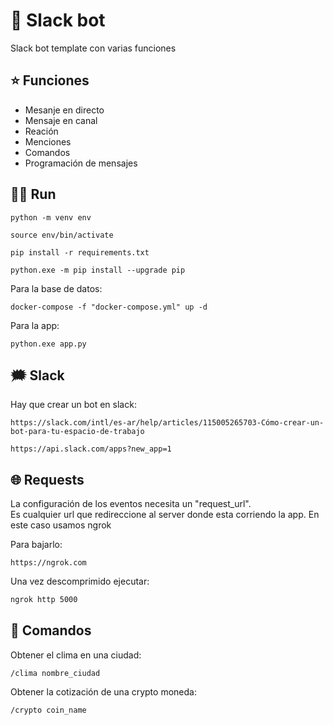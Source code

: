 # :robot: Slack bot

Slack bot template con varias funciones  

## :star: Funciones

- Mesanje en directo
- Mensaje en canal
- Reación
- Menciones
- Comandos
- Programación de mensajes
  
## :running_man: Run

```shell
python -m venv env
```

```shell
source env/bin/activate
```

```shell
pip install -r requirements.txt
```

```shell
python.exe -m pip install --upgrade pip
```

Para la base de datos:

```shell
docker-compose -f "docker-compose.yml" up -d
```

Para la app:

```shell
python.exe app.py
```

## :right_anger_bubble: Slack

Hay que crear un bot en slack:

```http
https://slack.com/intl/es-ar/help/articles/115005265703-Cómo-crear-un-bot-para-tu-espacio-de-trabajo
```

```http
https://api.slack.com/apps?new_app=1
```

## :globe_with_meridians: Requests

La configuración de los eventos necesita un "request_url".  
Es cualquier url que redireccione al server donde esta corriendo la app.
En este caso usamos ngrok

Para bajarlo:

```http
https://ngrok.com
```

Una vez descomprimido ejecutar:

```cmd
ngrok http 5000
```

## :bell: Comandos

Obtener el clima en una ciudad:

```text
/clima nombre_ciudad
```

Obtener la cotización de una crypto moneda:

```text
/crypto coin_name
```
